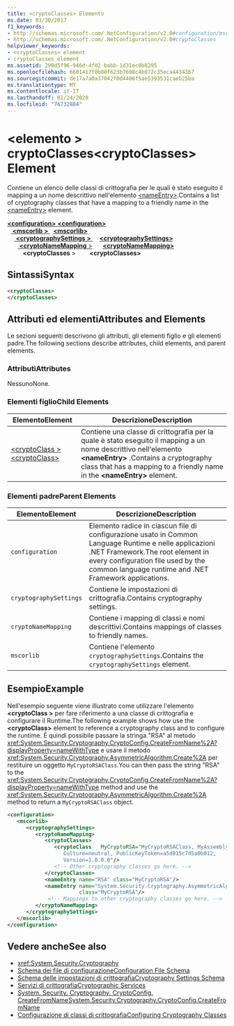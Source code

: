 ```yaml
---
title: <cryptoClasses> Elemento
ms.date: 03/30/2017
f1_keywords:
- http://schemas.microsoft.com/.NetConfiguration/v2.0#configuration/mscorlib/cryptographySettings/cryptoNameMapping/cryptoClasses
- http://schemas.microsoft.com/.NetConfiguration/v2.0#cryptoClasses
helpviewer_keywords:
- <cryptoClasses> element
- cryptoClasses element
ms.assetid: 290d5f96-946d-4f02-babb-1d31ec0b8295
ms.openlocfilehash: 6601417f0b80f623b7698c4b072c35eca44343b7
ms.sourcegitcommit: de17a7a0a37042f0d4406f5ae5393531caeb25ba
ms.translationtype: MT
ms.contentlocale: it-IT
ms.lasthandoff: 01/24/2020
ms.locfileid: "76732884"
---
```

# <a name="cryptoclasses-element"></a><span data-ttu-id="51e5f-102">\<elemento > cryptoClasses</span><span class="sxs-lookup"><span data-stu-id="51e5f-102">\<cryptoClasses> Element</span></span>
<span data-ttu-id="51e5f-103">Contiene un elenco delle classi di crittografia per le quali è stato eseguito il mapping a un nome descrittivo nell'elemento [\<nameEntry>](nameentry-element.md).</span><span class="sxs-lookup"><span data-stu-id="51e5f-103">Contains a list of cryptography classes that have a mapping to a friendly name in the [\<nameEntry>](nameentry-element.md) element.</span></span>  
  
[<span data-ttu-id="51e5f-104"> **\<configuration>** </span><span class="sxs-lookup"><span data-stu-id="51e5f-104">**\<configuration>**</span></span>](../configuration-element.md)  
<span data-ttu-id="51e5f-105">&nbsp;&nbsp;[ **\<mscorlib >** ](mscorlib-element-for-cryptography-settings.md)</span><span class="sxs-lookup"><span data-stu-id="51e5f-105">&nbsp;&nbsp;[**\<mscorlib>**](mscorlib-element-for-cryptography-settings.md)</span></span>  
<span data-ttu-id="51e5f-106">&nbsp;&nbsp;&nbsp;&nbsp;[ **\<cryptographySettings >** ](cryptographysettings-element.md)</span><span class="sxs-lookup"><span data-stu-id="51e5f-106">&nbsp;&nbsp;&nbsp;&nbsp;[**\<cryptographySettings>**](cryptographysettings-element.md)</span></span>  
<span data-ttu-id="51e5f-107">&nbsp;&nbsp;&nbsp;&nbsp;&nbsp;&nbsp;[ **\<cryptoNameMapping** >](cryptonamemapping-element.md)</span><span class="sxs-lookup"><span data-stu-id="51e5f-107">&nbsp;&nbsp;&nbsp;&nbsp;&nbsp;&nbsp;[**\<cryptoNameMapping>**](cryptonamemapping-element.md)</span></span>  
<span data-ttu-id="51e5f-108">&nbsp;&nbsp;&nbsp;&nbsp;&nbsp;&nbsp;&nbsp;&nbsp; **\<cryptoClasses** ></span><span class="sxs-lookup"><span data-stu-id="51e5f-108">&nbsp;&nbsp;&nbsp;&nbsp;&nbsp;&nbsp;&nbsp;&nbsp;**\<cryptoClasses>**</span></span>  
  
## <a name="syntax"></a><span data-ttu-id="51e5f-109">Sintassi</span><span class="sxs-lookup"><span data-stu-id="51e5f-109">Syntax</span></span>  
  
```xml  
<cryptoClasses>   
</cryptoClasses>  
```  
  
## <a name="attributes-and-elements"></a><span data-ttu-id="51e5f-110">Attributi ed elementi</span><span class="sxs-lookup"><span data-stu-id="51e5f-110">Attributes and Elements</span></span>  
 <span data-ttu-id="51e5f-111">Le sezioni seguenti descrivono gli attributi, gli elementi figlio e gli elementi padre.</span><span class="sxs-lookup"><span data-stu-id="51e5f-111">The following sections describe attributes, child elements, and parent elements.</span></span>  
  
### <a name="attributes"></a><span data-ttu-id="51e5f-112">Attributi</span><span class="sxs-lookup"><span data-stu-id="51e5f-112">Attributes</span></span>  
 <span data-ttu-id="51e5f-113">Nessuno</span><span class="sxs-lookup"><span data-stu-id="51e5f-113">None.</span></span>  
  
### <a name="child-elements"></a><span data-ttu-id="51e5f-114">Elementi figlio</span><span class="sxs-lookup"><span data-stu-id="51e5f-114">Child Elements</span></span>  
  
|<span data-ttu-id="51e5f-115">Elemento</span><span class="sxs-lookup"><span data-stu-id="51e5f-115">Element</span></span>|<span data-ttu-id="51e5f-116">Descrizione</span><span class="sxs-lookup"><span data-stu-id="51e5f-116">Description</span></span>|  
|-------------|-----------------|  
|[<span data-ttu-id="51e5f-117">\<cryptoClass ></span><span class="sxs-lookup"><span data-stu-id="51e5f-117">\<cryptoClass></span></span>](cryptoclass-element.md)|<span data-ttu-id="51e5f-118">Contiene una classe di crittografia per la quale è stato eseguito il mapping a un nome descrittivo nell'elemento **\<nameEntry>** .</span><span class="sxs-lookup"><span data-stu-id="51e5f-118">Contains a cryptography class that has a mapping to a friendly name in the **\<nameEntry>** element.</span></span>|  
  
### <a name="parent-elements"></a><span data-ttu-id="51e5f-119">Elementi padre</span><span class="sxs-lookup"><span data-stu-id="51e5f-119">Parent Elements</span></span>  
  
|<span data-ttu-id="51e5f-120">Elemento</span><span class="sxs-lookup"><span data-stu-id="51e5f-120">Element</span></span>|<span data-ttu-id="51e5f-121">Descrizione</span><span class="sxs-lookup"><span data-stu-id="51e5f-121">Description</span></span>|  
|-------------|-----------------|  
|`configuration`|<span data-ttu-id="51e5f-122">Elemento radice in ciascun file di configurazione usato in Common Language Runtime e nelle applicazioni .NET Framework.</span><span class="sxs-lookup"><span data-stu-id="51e5f-122">The root element in every configuration file used by the common language runtime and .NET Framework applications.</span></span>|  
|`cryptographySettings`|<span data-ttu-id="51e5f-123">Contiene le impostazioni di crittografia.</span><span class="sxs-lookup"><span data-stu-id="51e5f-123">Contains cryptography settings.</span></span>|  
|`cryptoNameMapping`|<span data-ttu-id="51e5f-124">Contiene i mapping di classi e nomi descrittivi.</span><span class="sxs-lookup"><span data-stu-id="51e5f-124">Contains mappings of classes to friendly names.</span></span>|  
|`mscorlib`|<span data-ttu-id="51e5f-125">Contiene l'elemento `cryptographySettings`.</span><span class="sxs-lookup"><span data-stu-id="51e5f-125">Contains the `cryptographySettings` element.</span></span>|  
  
## <a name="example"></a><span data-ttu-id="51e5f-126">Esempio</span><span class="sxs-lookup"><span data-stu-id="51e5f-126">Example</span></span>  
 <span data-ttu-id="51e5f-127">Nell'esempio seguente viene illustrato come utilizzare l'elemento **\<cryptoClass >** per fare riferimento a una classe di crittografia e configurare il Runtime.</span><span class="sxs-lookup"><span data-stu-id="51e5f-127">The following example shows how use the **\<cryptoClass>** element to reference a cryptography class and to configure the runtime.</span></span> <span data-ttu-id="51e5f-128">È quindi possibile passare la stringa "RSA" al metodo <xref:System.Security.Cryptography.CryptoConfig.CreateFromName%2A?displayProperty=nameWithType> e usare il metodo <xref:System.Security.Cryptography.AsymmetricAlgorithm.Create%2A> per restituire un oggetto `MyCryptoRSAClass`.</span><span class="sxs-lookup"><span data-stu-id="51e5f-128">You can then pass the string "RSA" to the <xref:System.Security.Cryptography.CryptoConfig.CreateFromName%2A?displayProperty=nameWithType> method and use the <xref:System.Security.Cryptography.AsymmetricAlgorithm.Create%2A> method to return a `MyCryptoRSAClass` object.</span></span>  
  
```xml  
<configuration>  
   <mscorlib>  
      <cryptographySettings>  
         <cryptoNameMapping>  
            <cryptoClasses>  
               <cryptoClass   MyCryptoRSA="MyCryptoRSAClass, MyAssembly  
                  Culture=neutral, PublicKeyToken=a5d015c7d5a0b012,  
                  Version=1.0.0.0"/>  
               <!-- Other cryptography classes go here. -->  
            </cryptoClasses>  
            <nameEntry name="RSA" class="MyCryptoRSA"/>  
            <nameEntry name="System.Security.Cryptography.AsymmetricAlgorithm"  
                       class="MyCryptoRSA"/>  
             <!-- Mappings to other cryptography classes go here. -->  
         </cryptoNameMapping>  
      </cryptographySettings>  
   </mscorlib>  
</configuration>  
```  
  
## <a name="see-also"></a><span data-ttu-id="51e5f-129">Vedere anche</span><span class="sxs-lookup"><span data-stu-id="51e5f-129">See also</span></span>

- <xref:System.Security.Cryptography>
- [<span data-ttu-id="51e5f-130">Schema dei file di configurazione</span><span class="sxs-lookup"><span data-stu-id="51e5f-130">Configuration File Schema</span></span>](../index.md)
- [<span data-ttu-id="51e5f-131">Schema delle impostazioni di crittografia</span><span class="sxs-lookup"><span data-stu-id="51e5f-131">Cryptography Settings Schema</span></span>](index.md)
- [<span data-ttu-id="51e5f-132">Servizi di crittografia</span><span class="sxs-lookup"><span data-stu-id="51e5f-132">Cryptographic Services</span></span>](../../../../standard/security/cryptographic-services.md)
- [<span data-ttu-id="51e5f-133">System. Security. Cryptography. CryptoConfig. CreateFromName</span><span class="sxs-lookup"><span data-stu-id="51e5f-133">System.Security.Cryptography.CryptoConfig.CreateFromName</span></span>](xref:System.Security.Cryptography.CryptoConfig.CreateFromName%2A)
- [<span data-ttu-id="51e5f-134">Configurazione di classi di crittografia</span><span class="sxs-lookup"><span data-stu-id="51e5f-134">Configuring Cryptography Classes</span></span>](../../configure-cryptography-classes.md)

